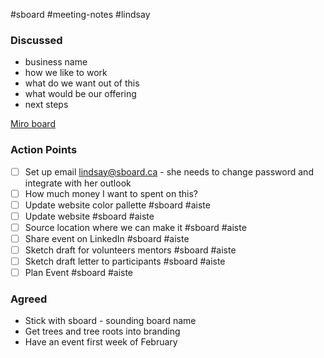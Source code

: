 #sboard #meeting-notes #lindsay

### Discussed

* business name
* how we like to work
* what do we want out of this
* what would be our offering
* next steps

[Miro board](https://miro.com/welcomeonboard/cmc0cG16eTJEOE15cEwyZDNiNURJcWZwNXFaVnFrTTY1VVJScDV5a2wwTld6elhsdExBT1R3eXY3cjNvVjhDbXwzNDU4NzY0NTc0ODU2Nzc3NzAyfDI=?share_link_id=713153333748)
### Action Points

- [ ] Set up email lindsay@sboard.ca - she needs to change password and integrate with her outlook
- [ ] How much money I want to spent on this?
- [ ] Update website color pallette #sboard #aiste 
- [ ] Update website #sboard #aiste 
- [ ] Source location where we can make it #sboard #aiste 
- [ ] Share event on LinkedIn #sboard #aiste 
- [ ] Sketch draft for volunteers mentors #sboard #aiste 
- [ ] Sketch draft letter to participants #sboard #aiste 
- [ ] Plan Event #sboard #aiste
### Agreed

* Stick with sboard - sounding board name
* Get trees and tree roots into branding
* Have an event first week of February



